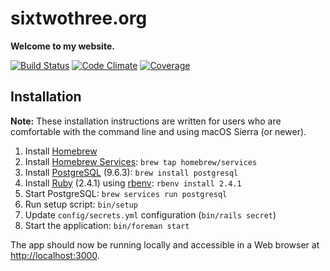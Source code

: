# sixtwothree.org

**Welcome to my website.**

[![Build Status](https://img.shields.io/travis/jgarber623/sixtwothree.org/the-grand-rewrite.svg?label=build%20status)](https://travis-ci.org/jgarber623/sixtwothree.org)
[![Code Climate](https://img.shields.io/codeclimate/github/jgarber623/sixtwothree.org.svg)](https://codeclimate.com/github/jgarber623/sixtwothree.org)
[![Coverage](https://img.shields.io/codeclimate/coverage/github/jgarber623/sixtwothree.org.svg)](https://codeclimate.com/github/jgarber623/sixtwothree.org/coverage)

## Installation

**Note:** These installation instructions are written for users who are comfortable with the command line and using macOS Sierra (or newer).

1. Install [Homebrew](https://brew.sh)
1. Install [Homebrew Services](https://github.com/Homebrew/homebrew-services): `brew tap homebrew/services`
1. Install [PostgreSQL](https://www.postgresql.org) (9.6.3): `brew install postgresql`
1. Install [Ruby](https://www.ruby-lang.org) (2.4.1) using [rbenv](https://github.com/rbenv/rbenv): `rbenv install 2.4.1`
1. Start PostgreSQL: `brew services run postgresql`
1. Run setup script: `bin/setup`
1. Update `config/secrets.yml` configuration (`bin/rails secret`)
1. Start the application: `bin/foreman start`

The app should now be running locally and accessible in a Web browser at [http://localhost:3000](http://localhost:3000).

